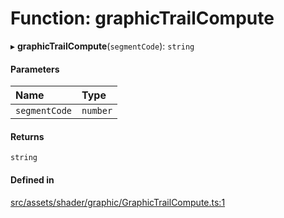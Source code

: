 # Function: graphicTrailCompute

▸ **graphicTrailCompute**(`segmentCode`): `string`

#### Parameters

| Name | Type |
| :------ | :------ |
| `segmentCode` | `number` |

#### Returns

`string`

#### Defined in

[src/assets/shader/graphic/GraphicTrailCompute.ts:1](https://github.com/Orillusion/orillusion/blob/main/src/assets/shader/graphic/GraphicTrailCompute.ts#L1)

